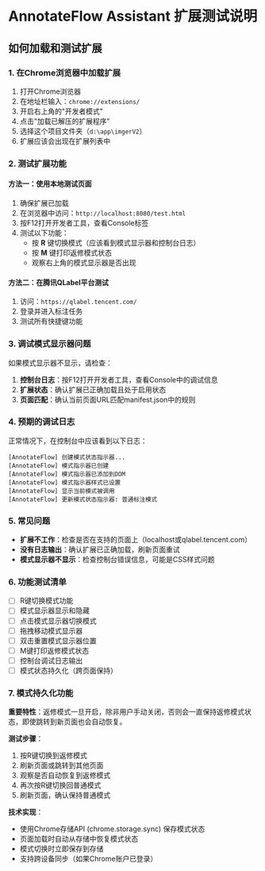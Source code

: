 # AnnotateFlow Assistant 扩展测试说明

## 如何加载和测试扩展

### 1. 在Chrome浏览器中加载扩展

1. 打开Chrome浏览器
2. 在地址栏输入：`chrome://extensions/`
3. 开启右上角的"开发者模式"
4. 点击"加载已解压的扩展程序"
5. 选择这个项目文件夹（`d:\app\imgerV2`）
6. 扩展应该会出现在扩展列表中

### 2. 测试扩展功能

#### 方法一：使用本地测试页面
1. 确保扩展已加载
2. 在浏览器中访问：`http://localhost:8080/test.html`
3. 按F12打开开发者工具，查看Console标签
4. 测试以下功能：
   - 按 **R** 键切换模式（应该看到模式显示器和控制台日志）
   - 按 **M** 键打印返修模式状态
   - 观察右上角的模式显示器是否出现

#### 方法二：在腾讯QLabel平台测试
1. 访问：`https://qlabel.tencent.com/`
2. 登录并进入标注任务
3. 测试所有快捷键功能

### 3. 调试模式显示器问题

如果模式显示器不显示，请检查：

1. **控制台日志**：按F12打开开发者工具，查看Console中的调试信息
2. **扩展状态**：确认扩展已正确加载且处于启用状态
3. **页面匹配**：确认当前页面URL匹配manifest.json中的规则

### 4. 预期的调试日志

正常情况下，在控制台中应该看到以下日志：

```
[AnnotateFlow] 创建模式状态指示器...
[AnnotateFlow] 模式指示器已创建
[AnnotateFlow] 模式指示器已添加到DOM
[AnnotateFlow] 模式指示器样式已设置
[AnnotateFlow] 显示当前模式被调用
[AnnotateFlow] 更新模式状态指示器: 普通标注模式
```

### 5. 常见问题

- **扩展不工作**：检查是否在支持的页面上（localhost或qlabel.tencent.com）
- **没有日志输出**：确认扩展已正确加载，刷新页面重试
- **模式显示器不显示**：检查控制台错误信息，可能是CSS样式问题

### 6. 功能测试清单

- [ ] R键切换模式功能
- [ ] 模式显示器显示和隐藏
- [ ] 点击模式显示器切换模式
- [ ] 拖拽移动模式显示器
- [ ] 双击重置模式显示器位置
- [ ] M键打印返修模式状态
- [ ] 控制台调试日志输出
- [ ] 模式状态持久化（跨页面保持）

### 7. 模式持久化功能

**重要特性**：返修模式一旦开启，除非用户手动关闭，否则会一直保持返修模式状态，即使跳转到新页面也会自动恢复。

**测试步骤**：
1. 按R键切换到返修模式
2. 刷新页面或跳转到其他页面
3. 观察是否自动恢复到返修模式
4. 再次按R键切换回普通模式
5. 刷新页面，确认保持普通模式

**技术实现**：
- 使用Chrome存储API (chrome.storage.sync) 保存模式状态
- 页面加载时自动从存储中恢复模式状态
- 模式切换时立即保存到存储
- 支持跨设备同步（如果Chrome账户已登录）